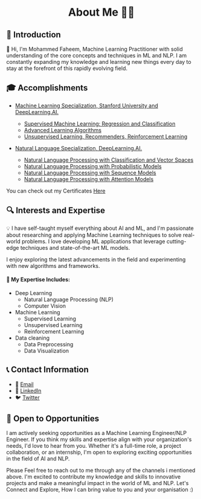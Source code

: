 <h1 align="center"> About Me 👨‍💻 </h1>

## 🌟 Introduction

👋 Hi, I'm Mohammed Faheem, Machine Learning Practitioner with solid understanding of the core concepts and techniques in ML and NLP. I am constantly expanding my knowledge and learning new things every day to stay at the forefront of this rapidly evolving field.

## 🎓 Accomplishments

-  [Machine Learning Specialization, Stanford University and DeepLearning.AI.](https://www.coursera.org/specializations/machine-learning-introduction)
    -  [Supervised Machine Learning: Regression and Classification](https://www.coursera.org/learn/machine-learning?specialization=machine-learning-introduction)
    -  [Advanced Learning Algorithms](https://www.coursera.org/learn/advanced-learning-algorithms?specialization=machine-learning-introduction)
    -  [Unsupervised Learning, Recommenders, Reinforcement Learning](https://www.coursera.org/learn/unsupervised-learning-recommenders-reinforcement-learning?specialization=machine-learning-introduction)

-  [Natural Language Specialization, DeepLearning.AI.](https://www.coursera.org/specializations/natural-language-processing)
    -  [Natural Language Processing with Classification and Vector Spaces](https://www.coursera.org/learn/classification-vector-spaces-in-nlp?specialization=natural-language-processing)
    -  [Natural Language Processing with Probabilistic Models](https://www.coursera.org/learn/probabilistic-models-in-nlp?specialization=natural-language-processing)
    -  [Natural Language Processing with Sequence Models](https://www.coursera.org/learn/sequence-models-in-nlp?specialization=natural-language-processing)
    -  [Natural Language Processing with Attention Models](https://www.coursera.org/learn/attention-models-in-nlp?specialization=natural-language-processing)
 
You can check out my Certificates [Here](https://github.com/TheFaheem/TheFaheem/tree/71607cc88cfeb8c412b3814bbd6c9b0c1b2cba3e/Certificates) 

## 🔍 Interests and Expertise

💡 I have self-taught myself everything about AI and ML, and I'm passionate about researching and applying Machine Learning techniques to solve real-world problems. I love developing ML applications that leverage cutting-edge techniques and state-of-the-art ML models.

I enjoy exploring the latest advancements in the field and experimenting with new algorithms and frameworks.

#### 🧠 My Expertise Includes:

- Deep Learning
    - Natural Language Processing (NLP)
    - Computer Vision
- Machine Learning
    - Supervised Learning
    - Unsupervised Learning
    - Reinforcement Learning
- Data cleaning
    - Data Preprocessing
    - Data Visualization

## 📞 Contact Information

- 📧 [Email](mailto:immohammedfaheem@gmail.com)  
- 🔗 [LinkedIn](https://www.linkedin.com/in/thefaheem/)  
- 🐦 [Twitter](https://twitter.com/faheem_nlp)


## 🚀 Open to Opportunities

I am actively seeking opportunities as a Machine Learning Engineer/NLP Engineer. If you think my skills and expertise align with your organization's needs, I'd love to hear from you. Whether it's a full-time role, a project collaboration, or an internship, I'm open to exploring exciting opportunities in the field of AI and NLP.

Please Feel free to reach out to me through any of the channels i mentioned above. I'm excited to contribute my knowledge and skills to innovative projects and make a meaningful impact in the world of ML and NLP. Let's Connect and Explore, How I can bring value to you and your organisation :)
